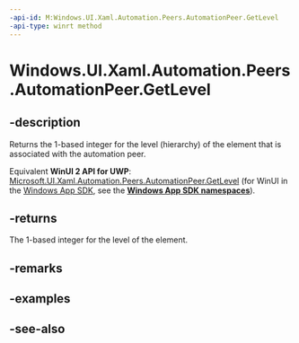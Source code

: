 ```yaml
---
-api-id: M:Windows.UI.Xaml.Automation.Peers.AutomationPeer.GetLevel
-api-type: winrt method
---
```


<!-- Method syntax
public int GetLevel()
-->

# Windows.UI.Xaml.Automation.Peers.AutomationPeer.GetLevel

## -description
Returns the 1-based integer for the level (hierarchy) of the element that is associated with the automation peer.

Equivalent **WinUI 2 API for UWP**: [Microsoft.UI.Xaml.Automation.Peers.AutomationPeer.GetLevel](/windows/winui/api/microsoft.ui.xaml.automation.peers.automationpeer.getlevel) (for WinUI in the [Windows App SDK](/windows/apps/windows-app-sdk/), see the **[Windows App SDK namespaces](/windows/windows-app-sdk/api/winrt/)**).

## -returns
The 1-based integer for the level of the element.

## -remarks

## -examples

## -see-also
